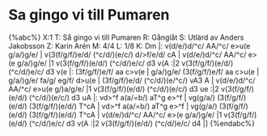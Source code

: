 # Sa gingo vi till Pumaren

{%abc%}
X:1
T: Så gingo vi till Pumaren
R: Gånglåt
S: Utlärd av Anders Jakobsson
Z: Karin Arén
M: 4/4
L: 1/8
K: Dm
|: v(d/e/)d/^c/ AA/^c/ e>u(e g/a/)g/e/ | v(3(f/g/f/)e/d/ (^c/d/)(e/c/) d/>f/e/d/ cA |
v(d/e/)d/^c/ AA/^c/ e>(e g/a/)g/e/ |1 v(3(f/g/f/)(e/d/) (^c/d/)e/c/ d3 v(A :|2 v(3(f/g/f/)(e/d/) (^c/d/)e/c/ d3 v(e |: 
(3f/g/f/)e/f/ aa c>v(e | g/a/)g/e/ (3(f/g/f/)e/f/ aa c>u(e |
g/a/)g/e/ fa/g/ eg/f/ d>u(e | (3f/g/f/)e/d/ (^c/d/)(e/^c/) vA3 A |
v(d/e/)d/^c/ AA/^c/ e>u(e g/)a/g/e/ |1 v(3(f/g/f/)(e/d/) (^c/d/)(e/c/) d3 ue :|2 v(3(f/g/f/)(e/d/) (^c/d/)(e/c/) d3 uA |: 
vd>^f a(a/=b/) aT^g e>^f | vg(g/a/) (3(f/g/f/)(e/d/) (3(f/g/f/)(e/d/) T^cA | 
vd>^f a(a/=b/) aT^g e>^f | vg(g/a/) (3(f/g/f/)(e/d/) (3(f/g/f/)(e/d/) T^cA | 
v(d/e/)d/^c/ AA/^c/ e>(e g/a/)g/e/ |1 v(3(f/g/f/)(e/d/) (^c/d/)e/c/ d3 v(A :|2 v(3(f/g/f/)(e/d/) (^c/d/)e/c/ d4 |]
{%endabc%}



